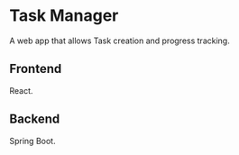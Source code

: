 # Task Manager

A web app that allows Task creation and progress tracking.

## Frontend

React.

## Backend

Spring Boot.